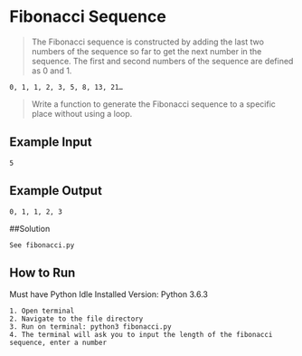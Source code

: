 # Fibonacci Sequence #

> The Fibonacci sequence is constructed by adding the last two numbers of the sequence so far to 
get the next number in the sequence. The first and second numbers of the sequence are
defined as 0 and 1.

    0, 1, 1, 2, 3, 5, 8, 13, 21…

> Write a function to generate the Fibonacci sequence to a specific place without using a loop.

## Example Input ##

    5

## Example Output ##

    0, 1, 1, 2, 3

##Solution

	See fibonacci.py

## How to Run ##
Must have Python Idle Installed
Version: Python 3.6.3
```
1. Open terminal
2. Navigate to the file directory
3. Run on terminal: python3 fibonacci.py
4. The terminal will ask you to input the length of the fibonacci sequence, enter a number
```